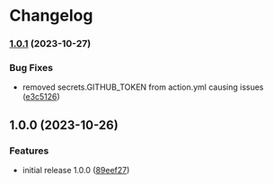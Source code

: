 # Changelog

### [1.0.1](https://www.github.com/agendry-pub/gha-ssc-ast-scan/compare/v1.0.0...v1.0.1) (2023-10-27)


### Bug Fixes

* removed secrets.GITHUB_TOKEN from action.yml causing issues ([e3c5126](https://www.github.com/agendry-pub/gha-ssc-ast-scan/commit/e3c512610b5176903d56400ebff30806fd67f72d))

## 1.0.0 (2023-10-26)


### Features

* initial release 1.0.0 ([89eef27](https://www.github.com/agendry-pub/gha-ssc-ast-scan/commit/89eef27340a4461eefa76b4b3bdbbc29a960c920))
